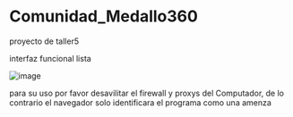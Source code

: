 # Comunidad_Medallo360
proyecto de taller5

interfaz funcional lista


![image](https://user-images.githubusercontent.com/84156615/233760476-35b08cff-e391-48d1-89dd-c5b01fdec5c7.png)

para su uso por favor desavilitar el firewall y proxys del Computador, de lo contrario el navegador solo identificara el programa como una amenza
